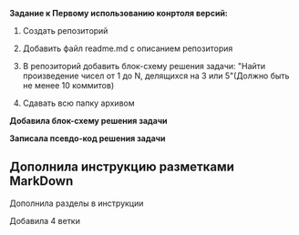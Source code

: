 **Задание к Первому использованию конртоля версий:**

1. Создать репозиторий

2. Добавить файл readme.md с описанием репозитория

3. В репозиторий добавить блок-схему решения задачи: "Найти произведение чисел от 1 до N, делящихся на 3 или 5"(Должно быть не менее 10 коммитов)

4. Сдавать всю папку архивом

**Добавила блок-схему решения задачи**

**Записала псевдо-код решения задачи**

## Дополнила инструкцию разметками MarkDown

Дополнила разделы в инструкции

Добавила 4 ветки

